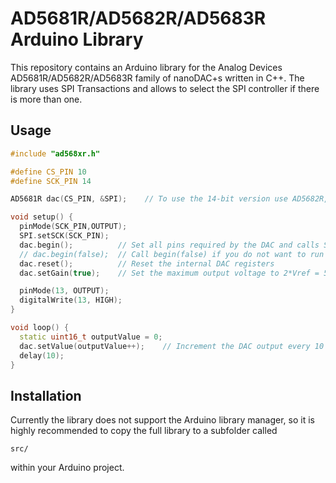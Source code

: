 AD5681R/AD5682R/AD5683R Arduino Library
===================

This repository contains an Arduino library for the Analog Devices AD5681R/AD5682R/AD5683R family of nanoDAC+s written in C++. The library uses SPI Transactions and allows to select the SPI controller if there is more than one.

Usage
-----
```cpp
#include "ad568xr.h"

#define CS_PIN 10
#define SCK_PIN 14

AD5681R dac(CS_PIN, &SPI);    // To use the 14-bit version use AD5682R, or AD5683R for the 16-bit brethren

void setup() {
  pinMode(SCK_PIN,OUTPUT);
  SPI.setSCK(SCK_PIN);
  dac.begin();          // Set all pins required by the DAC and calls SPI.begin()
  // dac.begin(false);  // Call begin(false) if you do not want to run SPI.begin()
  dac.reset();          // Reset the internal DAC registers
  dac.setGain(true);    // Set the maximum output voltage to 2*Vref = 5 V

  pinMode(13, OUTPUT);
  digitalWrite(13, HIGH);
}

void loop() {
  static uint16_t outputValue = 0;
  dac.setValue(outputValue++);    // Increment the DAC output every 10 ms
  delay(10);
}
```

Installation
-----
Currently the library does not support the Arduino library manager, so it is highly recommended to copy the full library to a subfolder called
```
src/
```
within your Arduino project.
